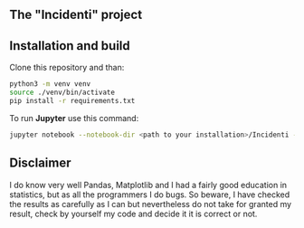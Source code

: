 ## The "Incidenti" project
  
## Installation and build
Clone this repository and than:

```bash
python3 -m venv venv
source ./venv/bin/activate
pip install -r requirements.txt
```
To run **Jupyter** use this command:
```bash
jupyter notebook --notebook-dir <path to your installation>/Incidenti --port=9191
```

## Disclaimer
I do know very well Pandas, Matplotlib and I had a fairly good education in statistics, but as all the programmers I do bugs.
So beware, I have checked the results as carefully as I can but nevertheless do not take for granted my result, check by yourself my 
code and decide it it is correct or not.


